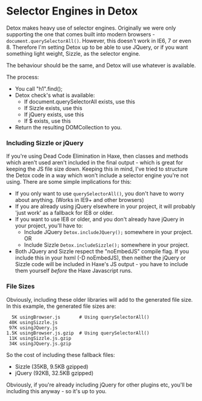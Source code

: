 Selector Engines in Detox
=========================

Detox makes heavy use of selector engines.  Originally we were only supporting the one that comes built into modern browsers - `document.querySelectorAll()`.  However, this doesn't work in IE6, 7 or even 8.  Therefore I'm setting Detox up to be able to use JQuery, or if you want something light weight, Sizzle, as the selector engine.

The behaviour should be the same, and Detox will use whatever is available.

The process:

 * You call "h1".find();
 * Detox check's what is available:
 	* If document.querySelectorAll exists, use this
 	* If Sizzle exists, use this
 	* If jQuery exists, use this
 	* If $ exists, use this
 * Return the resulting DOMCollection to you.

### Including Sizzle or jQuery

If you're using Dead Code Elimination in Haxe, then classes and methods which aren't used aren't included in the final output - which is great for keeping the JS file size down.  Keeping this in mind, I've tried to structure the Detox code in a way which won't include a selector engine you're not using.  There are some simple implications for this:

 * If you only want to use `querySelectorAll()`, you don't have to worry about anything.  (Works in IE9+ and other browsers)
 * If you are already using jQuery elsewhere in your project, it will probably 'just work' as a fallback for IE8 or older.
 * If you want to use IE8 or older, and you don't already have jQuery in your project, you'll have to:
 	* Include JQuery `Detox.includeJQuery();` somewhere in your project.  OR
 	* Include Sizzle `Detox.includeSizzle();` somewhere in your project.
 * Both JQuery and Sizzle respect the "noEmbedJS" compile flag.  If you include this in your hxml (-D noEmbedJS), then neither the jQuery or Sizzle code will be included in Haxe's JS output - you have to include them yourself *before* the Haxe Javascript runs.

### File Sizes

Obviously, including these older libraries will add to the generated file size.  In this example, the generated file sizes are:

	  5K usingBrowser.js       # Using querySelectorAll()
	 40K usingSizzle.js
	 97K usingJQuery.js
	1.5K usingBrowser.js.gzip  # Using querySelectorAll()
	 11K usingSizzle.js.gzip
	 34K usingJQuery.js.gzip

So the cost of including these fallback files:

 * Sizzle  (35KB,  9.5KB gzipped)
 * jQuery  (92KB, 32.5KB gzipped)

Obviously, if you're already including jQuery for other plugins etc, you'll be including this anyway - so it's up to you.
